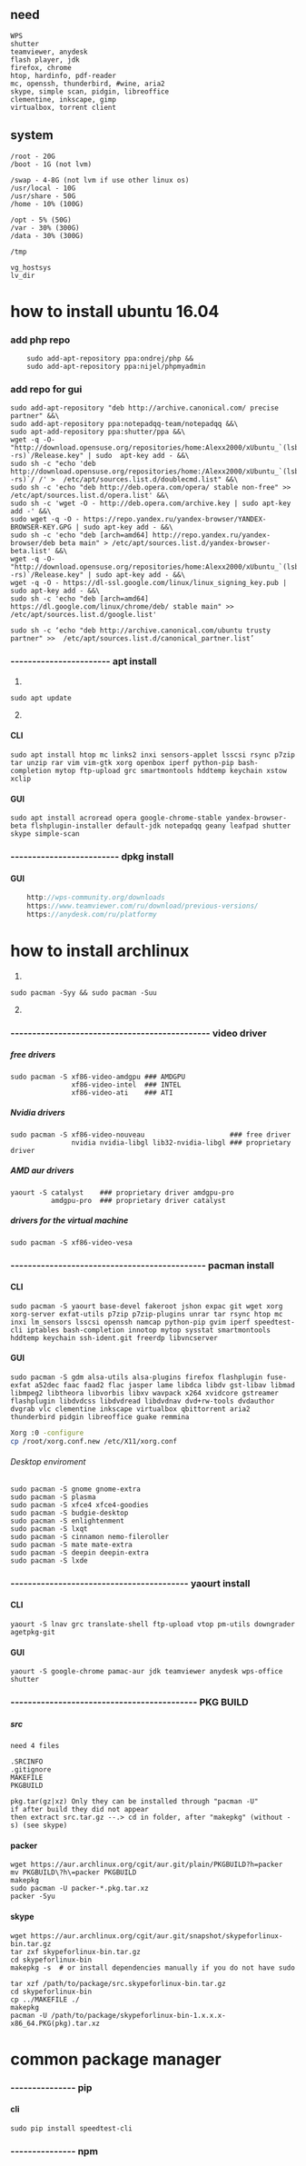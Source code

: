  need
------------
    WPS
    shutter
    teamviewer, anydesk
    flash player, jdk
    firefox, chrome
    htop, hardinfo, pdf-reader 
    mc, openssh, thunderbird, #wine, aria2
    skype, simple scan, pidgin, libreoffice
    clementine, inkscape, gimp
    virtualbox, torrent client

system
--------------
    /root - 20G
    /boot - 1G (not lvm)
    
    /swap - 4-8G (not lvm if use other linux os)
    /usr/local - 10G
    /usr/share - 50G
    /home - 10% (100G)
    
    /opt - 5% (50G)
    /var - 30% (300G)
    /data - 30% (300G)
    
    /tmp
    
    vg_hostsys
    lv_dir




how to install ubuntu 16.04
===========

### add php repo

        sudo add-apt-repository ppa:ondrej/php &&
        sudo add-apt-repository ppa:nijel/phpmyadmin


### add repo for gui


    sudo add-apt-repository "deb http://archive.canonical.com/ precise partner" &&\
    sudo add-apt-repository ppa:notepadqq-team/notepadqq &&\
    sudo apt-add-repository ppa:shutter/ppa &&\
    wget -q -O- "http://download.opensuse.org/repositories/home:Alexx2000/xUbuntu_`(lsb_release -rs)`/Release.key" | sudo  apt-key add - &&\
    sudo sh -c "echo 'deb http://download.opensuse.org/repositories/home:/Alexx2000/xUbuntu_`(lsb_release -rs)`/ /' >  /etc/apt/sources.list.d/doublecmd.list" &&\
    sudo sh -c 'echo "deb http://deb.opera.com/opera/ stable non-free" >> /etc/apt/sources.list.d/opera.list' &&\
    sudo sh -c 'wget -O - http://deb.opera.com/archive.key | sudo apt-key add -' &&\
    sudo wget -q -O - https://repo.yandex.ru/yandex-browser/YANDEX-BROWSER-KEY.GPG | sudo apt-key add - &&\
    sudo sh -c 'echo "deb [arch=amd64] http://repo.yandex.ru/yandex-browser/deb beta main" > /etc/apt/sources.list.d/yandex-browser-beta.list' &&\
    wget -q -O- "http://download.opensuse.org/repositories/home:Alexx2000/xUbuntu_`(lsb_release -rs)`/Release.key" | sudo apt-key add - &&\
    wget -q -O - https://dl-ssl.google.com/linux/linux_signing_key.pub | sudo apt-key add - &&\
    sudo sh -c 'echo "deb [arch=amd64] https://dl.google.com/linux/chrome/deb/ stable main" >>  /etc/apt/sources.list.d/google.list'


```
sudo sh -c ‘echo "deb http://archive.canonical.com/ubuntu trusty partner" >>  /etc/apt/sources.list.d/canonical_partner.list’
```
    
### ----------------------- apt install

1. 
```nginx
sudo apt update
 ```
 2.
 
#### CLI
```nginx
sudo apt install htop mc links2 inxi sensors-applet lsscsi rsync p7zip tar unzip rar vim vim-gtk xorg openbox iperf python-pip bash-completion mytop ftp-upload grc smartmontools hddtemp keychain xstow xclip
```
#### GUI
```nginx
sudo apt install acroread opera google-chrome-stable yandex-browser-beta flshplugin-installer default-jdk notepadqq geany leafpad shutter skype simple-scan
```


### ------------------------- dpkg install

#### GUI
```java
    http://wps-community.org/downloads
    https://www.teamviewer.com/ru/download/previous-versions/
    https://anydesk.com/ru/platformy
```






how to install archlinux
=========



1.
```nginx
sudo pacman -Syy && sudo pacman -Suu
```
2.
###  ---------------------------------------------- video driver

##### free drivers
```nginx
sudo pacman -S xf86-video-amdgpu ### AMDGPU
               xf86-video-intel  ### INTEL
               xf86-video-ati    ### ATI
```

##### Nvidia drivers
```nginx
sudo pacman -S xf86-video-nouveau                     ### free driver 
               nvidia nvidia-libgl lib32-nvidia-libgl ### proprietary driver
```

##### AMD aur drivers
```nginx
yaourt -S catalyst    ### proprietary driver amdgpu-pro
          amdgpu-pro  ### proprietary driver catalyst
```

##### drivers for the virtual machine
```nginx
sudo pacman -S xf86-video-vesa
```

### --------------------------------------------- pacman install

#### CLI
```nginx
sudo pacman -S yaourt base-devel fakeroot jshon expac git wget xorg xorg-server exfat-utils p7zip p7zip-plugins unrar tar rsync htop mc inxi lm_sensors lsscsi openssh namcap python-pip gvim iperf speedtest-cli iptables bash-completion innotop mytop sysstat smartmontools hddtemp keychain ssh-ident.git freerdp libvncserver
```

#### GUI
```nginx
sudo pacman -S gdm alsa-utils alsa-plugins firefox flashplugin fuse-exfat a52dec faac faad2 flac jasper lame libdca libdv gst-libav libmad libmpeg2 libtheora libvorbis libxv wavpack x264 xvidcore gstreamer flashplugin libdvdcss libdvdread libdvdnav dvd+rw-tools dvdauthor dvgrab vlc clementine inkscape virtualbox qbittorrent aria2 thunderbird pidgin libreoffice guake remmina
```
```bash
Xorg :0 -configure
cp /root/xorg.conf.new /etc/X11/xorg.conf
```
###### Desktop enviroment
```nginx
sudo pacman -S gnome gnome-extra
sudo pacman -S plasma
sudo pacman -S xfce4 xfce4-goodies
sudo pacman -S budgie-desktop
sudo pacman -S enlightenment
sudo pacman -S lxqt
sudo pacman -S cinnamon nemo-fileroller
sudo pacman -S mate mate-extra
sudo pacman -S deepin deepin-extra
sudo pacman -S lxde
```

### ----------------------------------------- yaourt install

#### CLI
```nginx
yaourt -S lnav grc translate-shell ftp-upload vtop pm-utils downgrader agetpkg-git
```

#### GUI
```nginx
yaourt -S google-chrome pamac-aur jdk teamviewer anydesk wps-office shutter
```

### ------------------------------------------- PKG BUILD
##### src
    need 4 files
    
    .SRCINFO
    .gitignore
    MAKEFILE
    PKGBUILD
    
    pkg.tar(gz|xz) Only they can be installed through "pacman -U"
    if after build they did not appear
    then extract src.tar.gz --.> cd in folder, after "makepkg" (without -s) (see skype)


#### packer
```nginx
wget https://aur.archlinux.org/cgit/aur.git/plain/PKGBUILD?h=packer
mv PKGBUILD\?h\=packer PKGBUILD
makepkg
sudo pacman -U packer-*.pkg.tar.xz
packer -Syu
```

#### skype
```nginx
wget https://aur.archlinux.org/cgit/aur.git/snapshot/skypeforlinux-bin.tar.gz
tar zxf skypeforlinux-bin.tar.gz
cd skypeforlinux-bin
makepkg -s  # or install dependencies manually if you do not have sudo
```
```nginx
tar xzf /path/to/package/src.skypeforlinux-bin.tar.gz
cd skypeforlinux-bin
cp ../MAKEFILE ./
makepkg
pacman -U /path/to/package/skypeforlinux-bin-1.x.x.x-x86_64.PKG(pkg).tar.xz
```

common package manager
===

### --------------- pip

#### cli
```nginx
sudo pip install speedtest-cli
```

### --------------- npm



